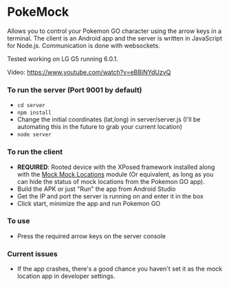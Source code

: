 # PokeMock

Allows you to control your Pokemon GO character using the arrow keys in a terminal. The client is an Android app and the server is written in JavaScript for Node.js. Communication is done with websockets.

Tested working on LG G5 running 6.0.1.

Video: https://www.youtube.com/watch?v=eBBiNYdUzvQ

### To run the server (Port 9001 by default)
* `cd server`
* `npm install`
* Change the initial coordinates (lat,long) in server/server.js (I'll be automating this in the future to grab your current location)
* `node server`

### To run the client
* **REQUIRED**: Rooted device with the XPosed framework installed along with the [Mock Mock Locations](http://repo.xposed.info/module/com.brandonnalls.mockmocklocations) module (Or equivalent, as long as you can hide the status of mock locations from the Pokemon GO app).
* Build the APK or just "Run" the app from Android Studio
* Get the IP and port the server is running on and enter it in the box
* Click start, minimize the app and run Pokemon GO

### To use
* Press the required arrow keys on the server console

### Current issues
* If the app crashes, there's a good chance you haven't set it as the mock location app in developer settings.
